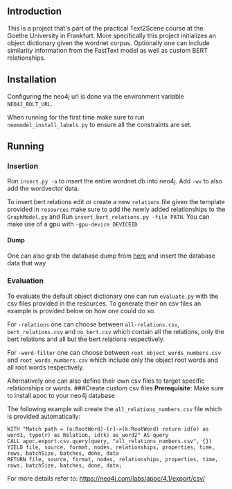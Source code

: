 ## Introduction
This is a project that's part of the practical Text2Scene course at the Goethe University in 
Frankfurt. More specifically this project initializes an object dictionary given the wordnet 
corpus. Optionally one can include similarity information from the FastText model as well as 
custom BERT relationships.

## Installation
Configuring the neo4j url is done via the environment variable `NEO4J_BOLT_URL`.

When running for the first time make sure to run `neomodel_install_labels.py` to ensure all the 
constraints are set.

## Running
### Insertion
Run `insert.py -a` to insert the entire wordnet db into neo4j.
Add `-wv` to also add the wordvector data.

To insert bert relations edit or create a new `relations` file given the template provided in 
`resources` make sure to add the newly added relationships to the `GraphModel.py` and Run 
`insert_bert_relations.py -file PATH`. You can make use of a gpu with `-gpu-device DEVICEID`

#### Dump
One can also grab the database dump from [here](https://github.com/TheBv/text2scene-object-dictionaries/releases/download/v0.1/neo4j.dump) and insert the database data that way

### Evaluation
To evaluate the default object dictionary one can run `evaluate.py` with the csv files provided 
in the resources. To generate their on csv files an example is provided below on how one could 
do so.

For `-relations` one can choose between `all-relations.csv`, `bert_relations.csv` and `no_bert.csv`
which contain all the relations, only the bert relations and all but the bert relations 
respectively.

For `-word-filter` one can choose between `root_object_words_numbers.csv` and 
`root_words_numbers.csv` which include only the object root words and all root words respectively.

Alternatively one can also define their own csv files to target specific relationships or words.
###Create custom csv files
**Prerequisite**: Make sure to install apoc to your neo4j database

The following example will create the `all_relations_numbers.csv` file which is provided 
automatically:
```cipher
WITH "Match path = (o:RootWord)-[r]->(k:RootWord) return id(o) as word1, type(r) as Relation, id(k) as word2" AS query
CALL apoc.export.csv.query(query, "all_relations_numbers.csv", {})
YIELD file, source, format, nodes, relationships, properties, time, rows, batchSize, batches, done, data
RETURN file, source, format, nodes, relationships, properties, time, rows, batchSize, batches, done, data;
```
For more details refer to: https://neo4j.com/labs/apoc/4.1/export/csv/
